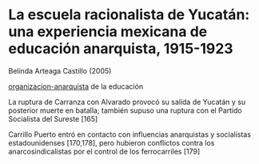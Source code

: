 # La escuela racionalista de Yucatán: una experiencia mexicana de educación anarquista, 1915-1923

Belinda Arteaga Castillo (2005)

[organizacion-anarquista](organizacion-anarquista.md) de la educación

La ruptura de Carranza con Alvarado provocó su salida de Yucatán y su posterior muerte en batalla; también supuso una ruptura con el Partido Socialista del Sureste [165]

Carrillo Puerto entró en contacto con influencias anarquistas y socialistas estadounidenses [170,178], pero hubieron conflictos contra los anarcosindicalistas por el control de los ferrocarriles [179]
